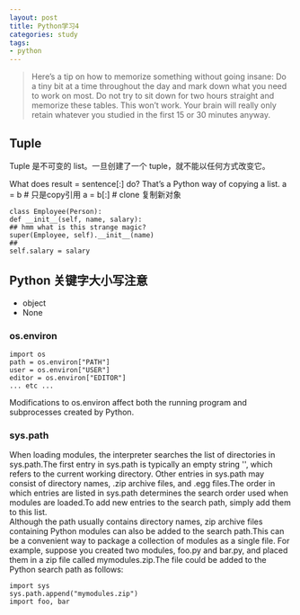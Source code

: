 ```yaml
---
layout: post
title: Python学习4
categories: study
tags: 
- python
---
```


> Here’s a tip on how to memorize something without going insane: Do a tiny bit at a time throughout
the day and mark down what you need to work on most. Do not try to sit down for two hours
straight and memorize these tables. This won’t work. Your brain will really only retain whatever
you studied in the first 15 or 30 minutes anyway.


## Tuple
Tuple 是不可变的 list。一旦创建了一个 tuple，就不能以任何方式改变它。

What does result = sentence[:] do?
That’s a Python way of copying a list.
a = b  # 只是copy引用
a = b[:]    # clone 复制新对象


    class Employee(Person):
    def __init__(self, name, salary):
    ## hmm what is this strange magic?
    super(Employee, self).__init__(name)
    ## 
    self.salary = salary

## Python 关键字大小写注意
* object
* None

### os.environ
    import os
    path = os.environ["PATH"]
    user = os.environ["USER"]
    editor = os.environ["EDITOR"]
    ... etc ...
Modifications to os.environ affect both the running program and subprocesses created
by Python.

### sys.path
When loading modules, the interpreter searches the list of directories in sys.path.The
first entry in sys.path is typically an empty string '', which refers to the current
working directory. Other entries in sys.path may consist of directory names, .zip
archive files, and .egg files.The order in which entries are listed in sys.path determines
the search order used when modules are loaded.To add new entries to the search
path, simply add them to this list.  
Although the path usually contains directory names, zip archive files containing
Python modules can also be added to the search path.This can be a convenient way to
package a collection of modules as a single file. For example, suppose you created two
modules, foo.py and bar.py, and placed them in a zip file called mymodules.zip.The
file could be added to the Python search path as follows:

    import sys
    sys.path.append("mymodules.zip")
    import foo, bar